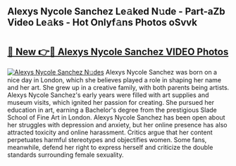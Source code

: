 ## Alexys Nycole Sanchez Le𝚊ked N𝚞de - Part-aZb Video Le𝚊ks - Hot Onlyf𝚊ns Photos oSvvk

# <h2><a href="http://ab41080.deff.icu/?id=Alexys+Nycole+Sanchez">🔗 New 👉🔴 Alexys Nycole Sanchez VIDEO Photos</a></h2>

[![Alexys Nycole Sanchez N𝚞des](https://i.imgur.com/rIISA9y.gif)](http://ab41080.deff.icu/?id=Alexys+Nycole+Sanchez)
Alexys Nycole Sanchez was born on a nice day in London, which she believes played a role in shaping her name and her art. She grew up in a creative family, with both parents being artists. Alexys Nycole Sanchez's early years were filled with art supplies and museum visits, which ignited her passion for creating. She pursued her education in art, earning a Bachelor's degree from the prestigious Slade School of Fine Art in London. Alexys Nycole Sanchez has been open about her struggles with depression and anxiety, but her online presence has also attracted toxicity and online harassment. Critics argue that her content perpetuates harmful stereotypes and objectifies women. Some fans, meanwhile, defend her right to express herself and criticize the double standards surrounding female sexuality.
